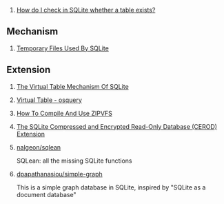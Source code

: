  1. [How do I check in SQLite whether a table exists?]
 
## Mechanism

 1. [Temporary Files Used By SQLite](https://sqlite.org/tempfiles.html)

## Extension
 1. [The Virtual Table Mechanism Of SQLite]
 2. [Virtual Table - osquery]
 3. [How To Compile And Use ZIPVFS](https://sqlite.org/zipvfs/doc/trunk/www/readme.wiki)
 4. [The SQLite Compressed and Encrypted Read-Only Database (CEROD) Extension](https://www.hwaci.com/sw/sqlite/cerod.html)
 5. [nalgeon/sqlean](https://github.com/nalgeon/sqlean)
    
    SQLean: all the missing SQLite functions
    
 6. [dpapathanasiou/simple-graph](https://github.com/dpapathanasiou/simple-graph)
    
    This is a simple graph database in SQLite, inspired by "SQLite as a document database"
    
[How do I check in SQLite whether a table exists?]: https://stackoverflow.com/questions/1601151/how-do-i-check-in-sqlite-whether-a-table-exists
[The Virtual Table Mechanism Of SQLite]: https://www.sqlite.org/vtab.html
[Virtual Table - osquery]: https://github.com/osquery/osquery
